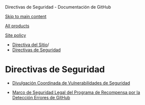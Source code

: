 Directivas de Seguridad - Documentación de GitHub

[Skip to main content](#main-content)

[All products](/es)

[Site policy](/site-policy)

* [Directiva del Sitio](/es/site-policy)/
* [Directivas de Seguridad](/es/site-policy/security-policies)

Directivas de Seguridad
==========

* [Divulgación Coordinada de Vulnerabilidades de Seguridad](/es/site-policy/security-policies/coordinated-disclosure-of-security-vulnerabilities)

* [Marco de Seguridad Legal del Programa de Recompensa por la Detección Errores de GitHub](/es/site-policy/security-policies/github-bug-bounty-program-legal-safe-harbor)
